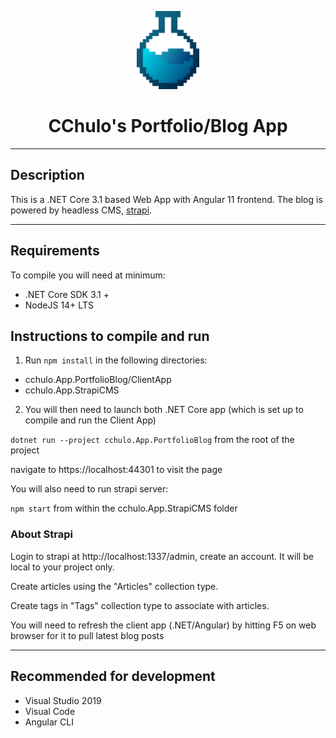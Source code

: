 <p align="center">
  <img src="PortfolioBlog/ClientApp/src/assets/svg-icons/logo-styled-gradient.svg" width="100" />
</p>

<center>
 <h1>CChulo's Portfolio/Blog App</h1>
</center>

---
## Description

This is a .NET Core 3.1 based Web App with Angular 11 frontend. The blog is powered by headless CMS, [strapi](https://strapi.io).


---

## Requirements

To compile you will need at minimum:

- .NET Core SDK 3.1 +
- NodeJS 14+ LTS

## Instructions to compile and run

1. Run `npm install` in the following directories:

- cchulo.App.PortfolioBlog/ClientApp
- cchulo.App.StrapiCMS

2. You will then need to launch both .NET Core app (which is set up to compile and run the Client App)

`dotnet run --project cchulo.App.PortfolioBlog` from the root of the project

navigate to https://localhost:44301 to visit the page

You will also need to run strapi server:

`npm start` from within the cchulo.App.StrapiCMS folder

### About Strapi

Login to strapi at http://localhost:1337/admin, create an account. It will be local to your project only.

Create articles using the "Articles" collection type.

Create tags in "Tags" collection type to associate with articles.

You will need to refresh the client app (.NET/Angular) by hitting F5 on web browser for it to pull latest blog posts

---

## Recommended for development

- Visual Studio 2019
- Visual Code
- Angular CLI
